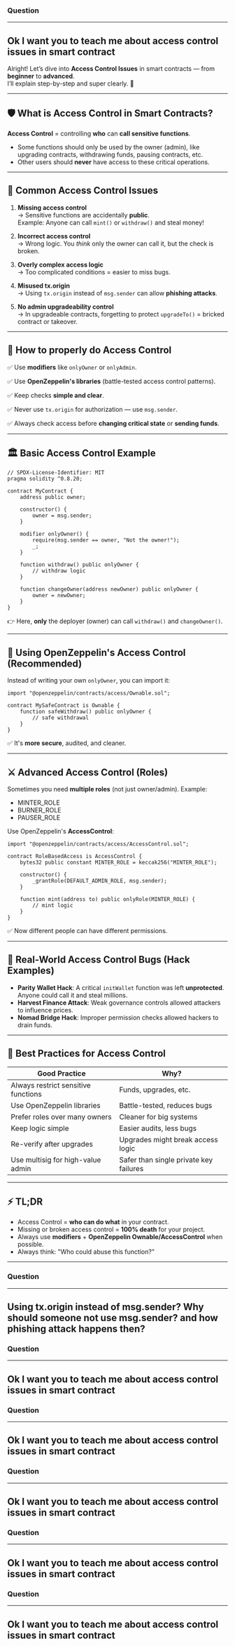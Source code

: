 ###  Question

---------------------------------
Ok I want you to teach me about access control issues in smart contract
---------------------------------
Alright! Let’s dive into **Access Control Issues** in smart contracts — from **beginner** to **advanced**.  
I’ll explain step-by-step and super clearly. 🚀

---

## 🛡️ What is Access Control in Smart Contracts?

**Access Control** = controlling **who** can **call sensitive functions**.

- Some functions should only be used by the owner (admin), like upgrading contracts, withdrawing funds, pausing contracts, etc.
- Other users should **never** have access to these critical operations.

---

## 🚨 Common Access Control Issues

1. **Missing access control**  
   → Sensitive functions are accidentally **public**.  
   Example: Anyone can call `mint()` or `withdraw()` and steal money!

2. **Incorrect access control**  
   → Wrong logic. You *think* only the owner can call it, but the check is broken.

3. **Overly complex access logic**  
   → Too complicated conditions = easier to miss bugs.

4. **Misused tx.origin**  
   → Using `tx.origin` instead of `msg.sender` can allow **phishing attacks**.

5. **No admin upgradeability control**  
   → In upgradeable contracts, forgetting to protect `upgradeTo()` = bricked contract or takeover.

---

## 🧠 How to properly do Access Control

✅ Use **modifiers** like `onlyOwner` or `onlyAdmin`.

✅ Use **OpenZeppelin's libraries** (battle-tested access control patterns).

✅ Keep checks **simple and clear**.

✅ Never use `tx.origin` for authorization — use `msg.sender`.

✅ Always check access before **changing critical state** or **sending funds**.

---

## 🏛️ Basic Access Control Example

```solidity
// SPDX-License-Identifier: MIT
pragma solidity ^0.8.20;

contract MyContract {
    address public owner;

    constructor() {
        owner = msg.sender;
    }

    modifier onlyOwner() {
        require(msg.sender == owner, "Not the owner!");
        _;
    }

    function withdraw() public onlyOwner {
        // withdraw logic
    }

    function changeOwner(address newOwner) public onlyOwner {
        owner = newOwner;
    }
}
```

👉 Here, **only** the deployer (owner) can call `withdraw()` and `changeOwner()`.

---

## 🏰 Using OpenZeppelin's Access Control (Recommended)

Instead of writing your own `onlyOwner`, you can import it:

```solidity
import "@openzeppelin/contracts/access/Ownable.sol";

contract MySafeContract is Ownable {
    function safeWithdraw() public onlyOwner {
        // safe withdrawal
    }
}
```

✅ It's **more secure**, audited, and cleaner.

---

## ⚔️ Advanced Access Control (Roles)

Sometimes you need **multiple roles** (not just owner/admin). Example:  
- MINTER_ROLE
- BURNER_ROLE
- PAUSER_ROLE

Use OpenZeppelin's **AccessControl**:

```solidity
import "@openzeppelin/contracts/access/AccessControl.sol";

contract RoleBasedAccess is AccessControl {
    bytes32 public constant MINTER_ROLE = keccak256("MINTER_ROLE");

    constructor() {
        _grantRole(DEFAULT_ADMIN_ROLE, msg.sender);
    }

    function mint(address to) public onlyRole(MINTER_ROLE) {
        // mint logic
    }
}
```

✅ Now different people can have different permissions.

---

## 🧨 Real-World Access Control Bugs (Hack Examples)

- **Parity Wallet Hack**: A critical `initWallet` function was left **unprotected**. Anyone could call it and steal millions.
- **Harvest Finance Attack**: Weak governance controls allowed attackers to influence prices.
- **Nomad Bridge Hack**: Improper permission checks allowed hackers to drain funds.

---

## 🚀 Best Practices for Access Control

| Good Practice                      | Why?                                   |
|-------------------------------------|----------------------------------------|
| Always restrict sensitive functions | Funds, upgrades, etc.                  |
| Use OpenZeppelin libraries          | Battle-tested, reduces bugs            |
| Prefer roles over many owners       | Cleaner for big systems                |
| Keep logic simple                   | Easier audits, less bugs               |
| Re-verify after upgrades            | Upgrades might break access logic      |
| Use multisig for high-value admin   | Safer than single private key failures |

---

## ⚡ TL;DR

- Access Control = **who can do what** in your contract.
- Missing or broken access control = **100% death** for your project.
- Always use **modifiers** + **OpenZeppelin Ownable/AccessControl** when possible.
- Always think: "Who could abuse this function?"

---

###  Question

---------------------------------
Using tx.origin instead of msg.sender? Why should someone not use msg.sender? and how phishing attack happens then?
---------------------------------
###  Question

---------------------------------
Ok I want you to teach me about access control issues in smart contract
---------------------------------
###  Question

---------------------------------
Ok I want you to teach me about access control issues in smart contract
---------------------------------
###  Question

---------------------------------
Ok I want you to teach me about access control issues in smart contract
---------------------------------
###  Question

---------------------------------
Ok I want you to teach me about access control issues in smart contract
---------------------------------
###  Question

---------------------------------
Ok I want you to teach me about access control issues in smart contract
---------------------------------